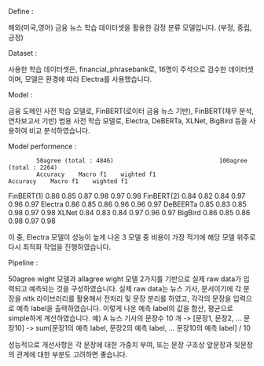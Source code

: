 Define : 

해외(미국,영어) 금융 뉴스 학습 데이터셋을 활용한 감정 분류 모델입니다. (부정, 중립, 긍정)

Dataset :

사용한 학습 데이터셋은, financial_phrasebank로, 16명이 주석으로 검수한 데이터셋이며, 모델은 환경에 따라 Electra를 사용했습니다.

Model :

금융 도메인 사전 학습 모델로, FinBERT(로이터 금융 뉴스 기반), FinBERT(재무 분석, 연차보고서 기반) 
범용 사전 학습 모델로, Electra, DeBERTa, XLNet, BigBird 등을 사용하여 비교 분석하였습니다.

Model performence :

            50agree (total : 4846)	                            100agree (total : 2264)
            Accuracy	Macro f1	wighted f1	                    Accuracy	Macro f1	wighted f1
FinBERT(1)	0.86	   0.85	      0.87	                          0.98	    0.97	    0.98
FinBERT(2)	0.84	   0.82	      0.84	                          0.97	    0.96	    0.97
Electra	    0.86	   0.85	      0.86	                          0.96	    0.96	    0.97
DeBEERTa	  0.85	   0.83	      0.85	                          0.98	    0.97	    0.98
XLNet	      0.84	   0.83	      0.84	                          0.97	    0.96	    0.97
BigBird	    0.86	   0.85	      0.86	                          0.98	    0.97	    0.98

이 중, Electra 모델이 성능이 높게 나온 3 모델 중 비용이 가장 적기에 해당 모델 위주로 다시 최적화 작업을 진행하였습니다.


Pipeline : 

50agree wight 모델과 allagree wight 모델 2가지를 기반으로 실제 raw data가 입력되고 예측되는 것을 구성하였습니다.
실제 raw data는 뉴스 기사, 문서이기에 각 문장을 nltk 라이브러리를 활용해서 전처리 및 문장 분리를 하였고, 각각의 문장을 입력으로 예측 label을 출력하였습니다.
이렇게 나온 예측 label의 값을 합산, 평균으로 simple하게 계산하였습니다. 
예) A 뉴스 기사의 문장수 10 개 -> [문장1, 문장2, ... 문장10]  ->  sum[문장1의 예측 label, 문장2의 예측 label, ... 문장10의 예측 label] / 10


성능적으로 개선사항은 각 문장에 대한 가중치 부여, 또는 문장 구조상 앞문장과 뒷문장의 관계에 대한 부분도 고려하면 좋습니다.
